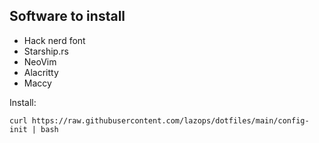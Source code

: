 ## Software to install

* Hack nerd font
* Starship.rs
* NeoVim
* Alacritty
* Maccy

Install:

`curl https://raw.githubusercontent.com/lazops/dotfiles/main/config-init | bash`
